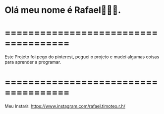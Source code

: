 # Olá meu nome é Rafael👋👋👋.

# ===================================== 

Este Projeto foi pego do pinterest, peguei o projeto e mudei algumas coisas para aprender a programar.

# =====================================

Meu Insta🌐: https://www.instagram.com/rafael.timoteo.r.h/
